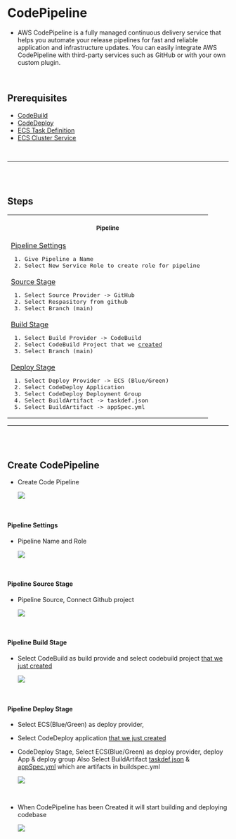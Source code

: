# CodePipeline

- AWS CodePipeline is a fully managed continuous delivery service that helps you automate your release pipelines for fast and reliable application and infrastructure updates. You can easily integrate AWS CodePipeline with third-party services such as GitHub or with your own custom plugin.

<br/>

## Prerequisites

- [CodeBuild](https://github.com/edo92/AWS-ECS-Hosting-Pipeline/blob/docs/codebuild/codebuild.md#aws-codebuild)
- [CodeDeploy](https://github.com/edo92/AWS-ECS-Hosting-Pipeline/blob/docs/codedeploy/codedeploy.md#codedeploy)
- [ECS Task Definition](https://github.com/edo92/AWS-ECS-Hosting-Pipeline/blob/docs/ecs/ecstaskdef.md#ecs-task-definition)
- [ECS Cluster Service](https://github.com/edo92/AWS-ECS-Hosting-Pipeline/blob/docs/ecs/ecscluster.md#ecs-cluster)

<br/>

---

<br/>
<br/>

## Steps

<table align="center">
  <tr>
    <th align="center">
      <img width="441" height="1" />
      <p>
        <small>Pipeline</small>
      </p>
    </th>
  </tr>
  <tr>
    <td>
      <a
        href="https://github.com/edo92/AWS-ECS-Hosting-Pipeline/blob/docs/codepipeline/pipeline.md#pipeline-settings"
        >Pipeline Settings</a
      >
      <pre> 1. Give Pipeline a Name <br/> 2. Select New Service Role to create role for pipeline</pre>
    </td>
  </tr>
  <tr>
    <td>
      <a
        href="https://github.com/edo92/AWS-ECS-Hosting-Pipeline/blob/docs/codepipeline/pipeline.md#pipeline-source-stage"
        >Source Stage</a
      >
      <pre> 1. Select Source Provider -> GitHub <br/> 2. Select Respasitory from github <br/> 3. Select Branch (main) </pre>
    </td>
  </tr>
  <tr>
    <td>
      <a
        href="https://github.com/edo92/AWS-ECS-Hosting-Pipeline/blob/docs/codepipeline/pipeline.md#pipeline-build-stage"
        >Build Stage</a
      >
      <pre> 1. Select Build Provider -> CodeBuild <br/> 2. Select CodeBuild Project that we <a href="https://github.com/edo92/AWS-ECS-Hosting-Pipeline/blob/docs/codebuild/codebuild.md#create-codebuild">created</a> <br/> 3. Select Branch (main) </pre>
    </td>
  </tr>
  <tr>
    <td>
      <a
        href="https://github.com/edo92/AWS-ECS-Hosting-Pipeline/blob/docs/codepipeline/pipeline.md#pipeline-deploy-stage"
        >Deploy Stage</a
      >
      <pre> 1. Select Deploy Provider -> ECS (Blue/Green) <br/> 2. Select CodeDeploy Application <br/> 3. Select CodeDeploy Deployment Group <br/> 4. Select BuildArtifact -> taskdef.json  <br/> 5. Select BuildArtifact -> appSpec.yml</pre>
    </td>
  </tr>
</table>

---

<br/>
<br/>

## Create CodePipeline

- Create Code Pipeline
  <p>
    <img src="https://github.com/edo92/AWS-ECS-Hosting-Pipeline/blob/docs/codepipeline/images/pipeline-create-pipeline.png"/>
  </p>

<br/>

#### Pipeline Settings

- Pipeline Name and Role
  <p>
    <img src="https://github.com/edo92/AWS-ECS-Hosting-Pipeline/blob/docs/codepipeline/images/pipeline-settings.png"/>
  </p>

<br/>

#### Pipeline Source Stage

- Pipeline Source, Connect Github project
  <p>
    <img src="https://github.com/edo92/AWS-ECS-Hosting-Pipeline/blob/docs/codepipeline/images/pipeline-soruce.png"/>
  </p>

<br/>

#### Pipeline Build Stage

- Select CodeBuild as build provide and select codebuild project [that we just created](https://github.com/edo92/AWS-ECS-Hosting-Pipeline/blob/docs/codebuild/codebuild.md#aws-codebuild)
  <p>
    <img src="https://github.com/edo92/AWS-ECS-Hosting-Pipeline/blob/docs/codepipeline/images/pipeline-build-stage.png"/>
  </p>

<br/>

#### Pipeline Deploy Stage

- Select ECS(Blue/Green) as deploy provider,
- Select CodeDeploy application [that we just created](https://github.com/edo92/AWS-ECS-Hosting-Pipeline/blob/docs/codedeploy/codedeploy.md#codedeploy)

- CodeDeploy Stage, Select ECS(Blue/Green) as deploy provider, deploy App & deploy group
  Also Select BuildArtifact [taskdef.json](https://github.com/edo92/AWS-ECS-Hosting-Pipeline/blob/docs/artifacts/taskdefjson.md#task-definition-template) & [appSpec.yml](https://github.com/edo92/AWS-ECS-Hosting-Pipeline/blob/docs/artifacts/appSpecyml.md#app-spec-yml-is-a-template-that-defines-ecs-claster-service) which are artifacts in buildspec.yml

  <p>
    <img src="https://github.com/edo92/AWS-ECS-Hosting-Pipeline/blob/docs/codepipeline/images/pipeline-codedeploy-stage.png"/>
  </p>

<br/>

- When CodePipeline has been Created it will start building and deploying codebase
  <p>
    <img src="https://github.com/edo92/AWS-ECS-Hosting-Pipeline/blob/docs/codepipeline/images/pipeline-porcess-start.png"/>
  </p>
